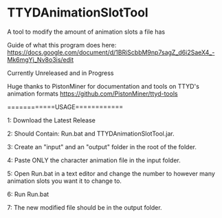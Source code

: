 # TTYDAnimationSlotTool
A tool to modify the amount of animation slots a file has

Guide of what this program does here: https://docs.google.com/document/d/1BRiScbbM9np7sagZ_d6i2SaeX4_-Mk6mgYj_Nv8o3is/edit

Currently Unreleased and in Progress

Huge thanks to PistonMiner for documentation and tools on TTYD's animation formats https://github.com/PistonMiner/ttyd-tools

============USAGE============

1: Download the Latest Release

2: Should Contain: Run.bat and TTYDAnimationSlotTool.jar.

3: Create an "input" and an "output" folder in the root of the folder.

4: Paste ONLY the character animation file in the input folder.

5: Open Run.bat in a text editor and change the number to however many animation slots you want it to change to.

6: Run Run.bat

7: The new modified file should be in the output folder.
